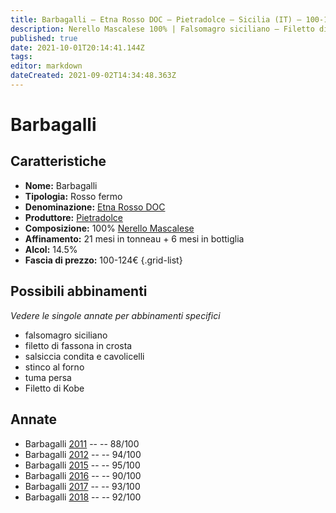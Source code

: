 ```yaml
---
title: Barbagalli – Etna Rosso DOC – Pietradolce – Sicilia (IT) – 100-124€ – 3★-5★
description: Nerello Mascalese 100% | Falsomagro siciliano – Filetto di fassona in crosta – Salsiccia condita e cavolicelli – Stinco al forno – Tuma persa – Filetto di Kobe
published: true
date: 2021-10-01T20:14:41.144Z
tags: 
editor: markdown
dateCreated: 2021-09-02T14:34:48.363Z
---
```


# Barbagalli

## Caratteristiche
- **Nome:** Barbagalli
- **Tipologia:** Rosso fermo
- **Denominazione:** [Etna Rosso DOC](/denominazioni/Italia/Sicilia/DOC/Etna-Rosso)
- **Produttore:** [Pietradolce](/produttori/Italia/Sicilia/Pietradolce) 
- **Composizione:** 100% [Nerello Mascalese](/vitigni/Italia/nerello-mascalese)
- **Affinamento:** 21 mesi in tonneau + 6 mesi in bottiglia
- **Alcol:** 14.5%
- **Fascia di prezzo:** 100-124€
{.grid-list}



## Possibili abbinamenti
*Vedere le singole annate per abbinamenti specifici*

- falsomagro siciliano
- filetto di fassona in crosta
- salsiccia condita e cavolicelli
- stinco al forno
- tuma persa
- Filetto di Kobe

## Annate
- Barbagalli [2011](vini/Italia/Sicilia/Pietradolce/Barbagalli/2011) -- <span class="star-3"></span> -- 88/100
- Barbagalli [2012](vini/Italia/Sicilia/Pietradolce/Barbagalli/2012) -- <span class="star-5"></span> -- 94/100
- Barbagalli [2015](vini/Italia/Sicilia/Pietradolce/Barbagalli/2015) -- <span class="star-5"></span> -- 95/100
- Barbagalli [2016](vini/Italia/Sicilia/Pietradolce/Barbagalli/2016) -- <span class="star-4"></span> -- 90/100
- Barbagalli [2017](vini/Italia/Sicilia/Pietradolce/Barbagalli/2017) -- <span class="star-5"></span> -- 93/100
- Barbagalli [2018](vini/Italia/Sicilia/Pietradolce/Barbagalli/2018) -- <span class="star-5"></span> -- 92/100

